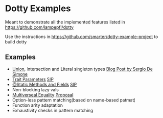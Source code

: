 # Dotty Examples

Meant to demonstrate all the implemented features listed in https://github.com/lampepfl/dotty

Use the instructions in https://github.com/smarter/dotty-example-project to build dotty

## Examples
- [Union](UnionTypes.scala), Intersection and Literal singleton types [Blog Post by Sergio De Simone](https://www.infoq.com/news/2015/10/dotty-scala-bootstraps)
- [Trait Parameters](TraitParameters.scala) [SIP](http://docs.scala-lang.org/sips/pending/trait-parameters.html)
- [@Static Methods and Fields](StaticMethods.scala) [SIP](https://github.com/DarkDimius/scala.github.com/blob/664bc155d57af49ec4eb5eb7a7fbb078042d77f5/sips/pending/_posts/2016-01-11-static-members.md)
- Non-blocking lazy vals
- [Multiverseal Equality](MultiversalEquality.scala) [Proposal](https://github.com/lampepfl/dotty/issues/1247)
- Option-less pattern matching(based on name-based patmat)
- Function arity adaptation
- Exhaustivity checks in pattern matching
